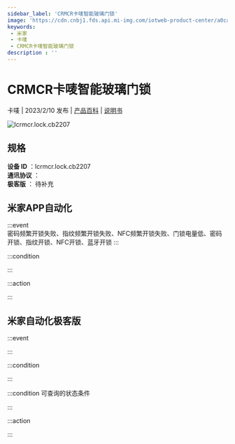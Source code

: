 ```yaml
---
sidebar_label: 'CRMCR卡唛智能玻璃门锁'
image: 'https://cdn.cnbj1.fds.api.mi-img.com/iotweb-product-center/a0cab56945da55b4ddadda2ab7f548e7_1664443860813.png?GalaxyAccessKeyId=AKVGLQWBOVIRQ3XLEW&Expires=9223372036854775807&Signature=XE2lo+1DXL5/4Y5EYGsqQOsbfTg='
keywords: 
 - 米家
 - 卡唛
 - CRMCR卡唛智能玻璃门锁
description : ''
---
```

# CRMCR卡唛智能玻璃门锁

卡唛 | 2023/2/10 发布 | [产品百科](https://home.mi.com/webapp/content/baike/product/index.html?model=lcrmcr.lock.cb2207/) | [说明书](https://home.mi.com/views/introduction.html?model=lcrmcr.lock.cb2207&region=cn)

![lcrmcr.lock.cb2207](https://cdn.cnbj1.fds.api.mi-img.com/iotweb-product-center/a0cab56945da55b4ddadda2ab7f548e7_1664443860813.png?GalaxyAccessKeyId=AKVGLQWBOVIRQ3XLEW&Expires=9223372036854775807&Signature=XE2lo+1DXL5/4Y5EYGsqQOsbfTg=)

## 规格  
> 
**设备 ID** ：lcrmcr.lock.cb2207  
**通讯协议** ：  
**极客版**  ： 待补充 


## 米家APP自动化  

:::event  
密码频繁开锁失败、指纹频繁开锁失败、NFC频繁开锁失败、门锁电量低、密码开锁、指纹开锁、NFC开锁、蓝牙开锁
:::

:::condition  

:::

:::action   

:::

## 米家自动化极客版  

:::event  

:::

:::condition  

:::

:::condition 可查询的状态条件  

:::

:::action  

:::

        

